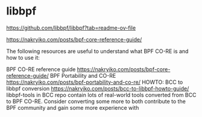 # libbpf



https://github.com/libbpf/libbpf?tab=readme-ov-file


https://nakryiko.com/posts/bpf-core-reference-guide/


The following resources are useful to understand what BPF CO-RE is and how to use it:

BPF CO-RE reference guide https://nakryiko.com/posts/bpf-core-reference-guide/
BPF Portability and CO-RE  https://nakryiko.com/posts/bpf-portability-and-co-re/
HOWTO: BCC to libbpf conversion  https://nakryiko.com/posts/bcc-to-libbpf-howto-guide/
libbpf-tools in BCC repo contain lots of real-world tools converted from BCC to BPF CO-RE. Consider converting some more to both contribute to the BPF community and gain some more experience with 




